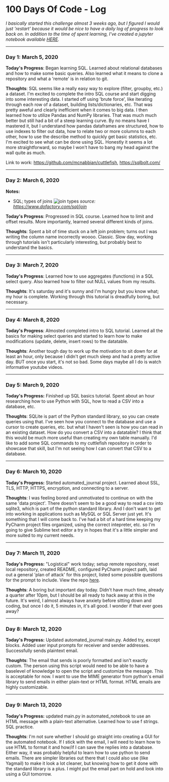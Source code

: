 # 100 Days Of Code - Log

*I basically started this challenge almost 3 weeks ago, but I figured I would just 'restart' because it would be nice to have a daily log of progress to look back on. In addition to the time of spent learning, I've created a jupyter notebook available [HERE](https://github.com/mcnabbian/cuttlefish).*

---
### Day 1: March 5, 2020

**Today's Progress**: Began learning SQL. Learned about relational databases and how to make some basic queries. Also learned what it means to clone a repository and what a 'remote' is in relation to git.

**Thoughts**: SQL seems like a really easy way to explore (filter, groupby, etc.) a dataset. I'm excited to complete the intro SQL course and start digging into some interesting data. I started off using 'brute force', like iterating through each row of a dataset, building lists/dictionaries, etc. That was pretty aweful and clearly inefficient when it comes to big data. I then learned how to utilize Pandas and NumPy libraries. That was much much better but still had a bit of a steep learning curve. By no means have I mastered it, but I understand how pandas dataframes are structured, how to use indexes to filter out data, how to relate two or more columns to each other, how to use the describe method to quickly get basic statistics, etc. I'm excited to see what can be done using SQL. Honestly it seems a lot more straightforward, so maybe I won't have to bang my head against the wall quite as much.

Link to work: https://github.com/mcnabbian/cuttlefish, https://sqlbolt.com/

---
### Day 2: March 6, 2020

**Notes:**
- SQL; types of joins
![join types](https://www.dofactory.com/Images/sql-joins.png)
*source: https://www.dofactory.com/sql/join*

**Today's Progress**: Progressed in SQL course. Learned how to limit and offset results. More importantly, learned several
different kinds of joins.

**Thoughts**: Spent a bit of time stuck on a left join problem; turns out I was writing the column name
incorrectly woooo. Classic. Slow day, working through tutorials isn't particularly interesting, but probably best to understand the basics.

---
### Day 3: March 7, 2020

**Today's Progress**: Learned how to use aggregates (functions) in a SQL select query. Also learned how to filter out NULL values from my results.

**Thoughts**: It's saturday and it's sunny and I'm hungry but you know what; my hour is complete. Working through this tutorial is dreadfully boring, but necessary.

---
### Day 4: March 8, 2020

**Today's Progress**: Almosted completed intro to SQL tutorial. Learned all the basics for making select queries and started to learn how to make modifications (update, delete, insert rows) to the datatable.

**Thoughts**: Another tough day to work up the motivation to sit down for at least an hour, only because I didn't get much sleep and had a pretty active day. BUT once you start, it's not so bad. Some days maybe all I do is watch informative youtube videos.

---
### Day 5: March 9, 2020

**Today's Progress:** Finished up SQL basics tutorial. Spent about an hour researching how to use Python with SQL, how to read a CSV into a database, etc.

**Thoughts**: SQLite is part of the Python standard library, so you can create queries using that. I've seen how you connect to the database and use a cursor to create queries, etc. but what I haven't seen is how you can read in an existing dataset. How do you convert a CSV into a datatable? I think that this would be much more useful than creating my own table manually. I'd like to add some SQL commands to my cuttlefish repository in order to showcase that skill, but I'm not seeing how I can convert that CSV to a database.

---
### Day 6: March 10, 2020

**Today's Progress:** Started automated_journal project. Learned about SSL, TLS, HTTP, HTTPS, encryption, and connecting to a server.

**Thoughts**: I was feeling bored and unmotivated to continue on with the same 'data project'. There doesn't seem to be a good way to read a csv into sqlite3, which is part of the python standard library. And I don't want to get into working in applications such as MySQL or SQL Server just yet. It's something that I will come back to. I've had a bit of a hard time keeping my PyCharm project files organized, using the correct intepreter, etc. so I'm going to give Sublime text editor a try in hopes that it's a little simpler and more suited to my current needs.

---
### Day 7: March 11, 2020

**Today's Progress:** "Logistical" work today; setup remote repository, reset local repository, created README, configured PyCharm project path, laid out a general 'plan of attack' for this project, listed some possible questions for the prompt to include. View the repo [here](https://github.com/mcnabbian/automated_journal).

**Thoughts**: A boring but important day today. Didn't have much time, already a quarter after 10pm, but I should be all ready to hack away at this in the future. It's weird, I almost always have anxiety before sitting down and coding, but once I do it, 5 minutes in, it's all good. I wonder if that ever goes away?

---
### Day 8: March 12, 2020

**Today's Progress:** Updated automated_journal main.py. Added try, except blocks. Added user input prompts for receiver and sender addresses. Successfully sends plaintext email.

**Thoughts**: The email that sends is poorly formatted and isn't exactly custom. The person using this script would need to be able to have a baselevel of knowledge to open the script and customize the message. This is acceptable for now. I want to use the MIME generator from python's email library to send emails in either plain-text or HTML format. HTML emails are highly customizable.

---
### Day 9: March 13, 2020

**Today's Progress:** updated main.py in automated_notebook to use an HTML message with a plain-text alternative. Learned how to use f strings. SQL practice.

**Thoughts**: I'm not sure whether I should go straight into creating a GUI for the automated notebook. If I stick with the email, I will need to learn how to use HTML to format it and how/if I can save the replies into a database. Either way, it was probably helpful to learn how to use python to send emails. There are simpler libraries out there that I could also use (like Yagmail) to make it look a lot cleaner, but knowing how to get it done with the standard library is a plus. I might put the email part on hold and look into using a GUI tomorrow.
